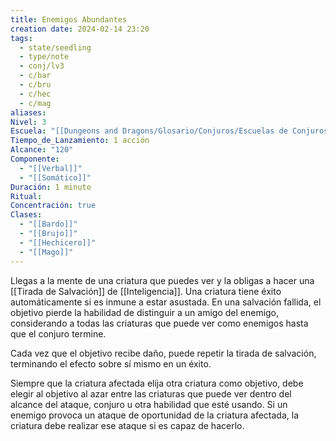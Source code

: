 ```yaml
---
title: Enemigos Abundantes
creation date: 2024-02-14 23:20
tags:
  - state/seedling
  - type/note
  - conj/lv3
  - c/bar
  - c/bru
  - c/hec
  - c/mag
aliases: 
Nivel: 3
Escuela: "[[Dungeons and Dragons/Glosario/Conjuros/Escuelas de Conjuros/Encantamiento]]"
Tiempo_de_Lanzamiento: 1 acción
Alcance: "120"
Componente:
  - "[[Verbal]]"
  - "[[Somático]]"
Duración: 1 minuto
Ritual: 
Concentración: true
Clases:
  - "[[Bardo]]"
  - "[[Brujo]]"
  - "[[Hechicero]]"
  - "[[Mago]]"
---
```

Llegas a la mente de una criatura que puedes ver y la obligas a hacer una [[Tirada de Salvación]] de [[Inteligencia]]. Una criatura tiene éxito automáticamente si es inmune a estar asustada. En una salvación fallida, el objetivo pierde la habilidad de distinguir a un amigo del enemigo, considerando a todas las criaturas que puede ver como enemigos hasta que el conjuro termine. 

Cada vez que el objetivo recibe daño, puede repetir la tirada de salvación, terminando el efecto
sobre sí mismo en un éxito.

Siempre que la criatura afectada elija otra criatura como objetivo, debe elegir al objetivo al azar entre las criaturas que puede ver dentro del alcance del ataque, conjuro u otra habilidad que esté usando. Si un enemigo provoca un ataque de oportunidad de la criatura afectada, la criatura debe realizar ese ataque si es capaz de hacerlo.
